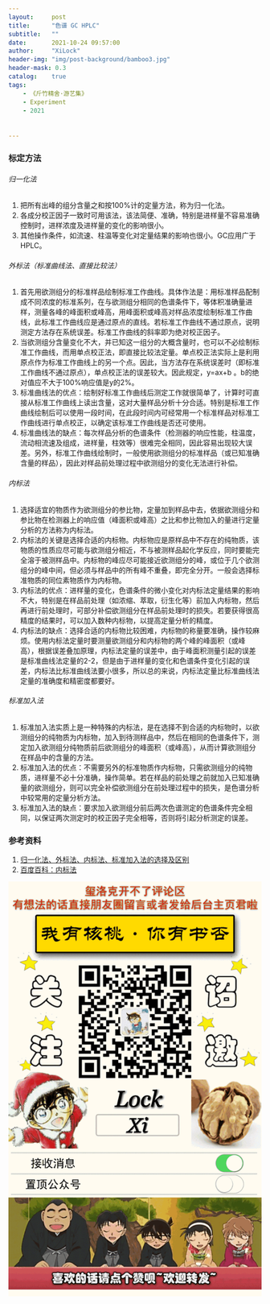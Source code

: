 ```yaml
---
layout:     post
title:      "色谱 GC HPLC"
subtitle:   ""
date:       2021-10-24 09:57:00
author:     "XiLock"
header-img: "img/post-background/bamboo3.jpg"
header-mask: 0.3
catalog:    true
tags:
    - 《斤竹精舍·游艺集》
    - Experiment
    - 2021


---
```


### 标定方法
###### 归一化法
1. 把所有出峰的组分含量之和按100%计的定量方法，称为归一化法。
1. 各成分校正因子一致时可用该法，该法简便、准确，特别是进样量不容易准确控制时，进样浓度及进样量的变化的影响很小。
1. 其他操作条件，如流速、柱温等变化对定量结果的影响也很小。GC应用广于HPLC。

###### 外标法（标准曲线法、直接比较法）
1. 首先用欲测组分的标准样品绘制标准工作曲线。具体作法是：用标准样品配制成不同浓度的标准系列，在与欲测组分相同的色谱条件下，等体积准确量进样，测量各峰的峰面积或峰高，用峰面积或峰高对样品浓度绘制标准工作曲线，此标准工作曲线应是通过原点的直线。若标准工作曲线不通过原点，说明测定方法存在系统误差。标准工作曲线的斜率即为绝对校正因子。
1. 当欲测组分含量变化不大，并已知这一组分的大概含量时，也可以不必绘制标准工作曲线，而用单点校正法，即直接比较法定量。单点校正法实际上是利用原点作为标准工作曲线上的另一个点。因此，当方法存在系统误差时（即标准工作曲线不通过原点），单点校正法的误差较大。因此规定，y=ax+b 。b的绝对值应不大于100%响应值是y的2%。
1. 标准曲线法的优点：绘制好标准工作曲线后测定工作就很简单了，计算时可直接从标准工作曲线上读出含量，这对大量样品分析十分合适。特别是标准工作曲线绘制后可以使用一段时间，在此段时间内可经常用一个标准样品对标准工作曲线进行单点校正，以确定该标准工作曲线是否还可使用。
1. 标准曲线法的缺点：每次样品分析的色谱条件（检测器的响应性能，柱温度，流动相流速及组成，进样量，柱效等）很难完全相同，因此容易出现较大误差。另外，标准工作曲线绘制时，一般使用欲测组分的标准样品（或已知准确含量的样品），因此对样品前处理过程中欲测组分的变化无法进行补偿。

###### 内标法
1. 选择适宜的物质作为欲测组分的参比物，定量加到样品中去，依据欲测组分和参比物在检测器上的响应值（峰面积或峰高）之比和参比物加入的量进行定量分析的方法称为内标法。
1. 内标法的关键是选择合适的内标物。内标物应是原样品中不存在的纯物质，该物质的性质应尽可能与欲测组分相近，不与被测样品起化学反应，同时要能完全溶于被测样品中。内标物的峰应尽可能接近欲测组分的峰，或位于几个欲测组分的峰中间，但必须与样品中的所有峰不重叠，即完全分开。一般会选择标准物质的同位素物质作为内标物。
1. 内标法的优点：进样量的变化，色谱条件的微小变化对内标法定量结果的影响不大，特别是在样品前处理（如浓缩、萃取，衍生化等）前加入内标物，然后再进行前处理时，可部分补偿欲测组分在样品前处理时的损失。若要获得很高精度的结果时，可以加入数种内标物，以提高定量分析的精度。
1. 内标法的缺点：选择合适的内标物比较困难，内标物的称量要准确，操作较麻烦。使用内标法定量时要测量欲测组分和内标物的两个峰的峰面积（或峰高），根据误差叠加原理，内标法定量的误差中，由于峰面积测量引起的误差是标准曲线法定量的2-2，但是由于进样量的变化和色谱条件变化引起的误差，内标法比标准曲线法要小很多，所以总的来说，内标法定量比标准曲线法定量的准确度和精密度都要好。

###### 标准加入法
1. 标准加入法实质上是一种特殊的内标法，是在选择不到合适的内标物时，以欲测组分的纯物质为内标物，加入到待测样品中，然后在相同的色谱条件下，测定加入欲测组分纯物质前后欲测组分的峰面积（或峰高），从而计算欲测组分在样品中的含量的方法。
1. 标准加入法的优点：不需要另外的标准物质作内标物，只需欲测组分的纯物质，进样量不必十分准确，操作简单。若在样品的前处理之前就加入已知准确量的欲测组分，则可以完全补偿欲测组分在前处理过程中的损失，是色谱分析中较常用的定量分析方法。
1. 标准加入法的缺点：要求加入欲测组分前后两次色谱测定的色谱条件完全相同，以保证两次测定时的校正因子完全相等，否则将引起分析测定的误差。

### 参考资料
1. [归一化法、外标法、内标法、标准加入法的选择及区别](http://www.jituotech.com/m/articledetail.asp?id=14)
1. [百度百科：内标法](https://baike.baidu.com/item/%E5%86%85%E6%A0%87%E6%B3%95/2154300)

![](/img/wc-tail.GIF)
